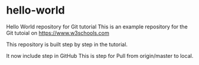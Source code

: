 # hello-world
Hello World repository for Git tutorial
This is an example repository for the Git tutoial on https://www.w3schools.com

This repository is built step by step in the tutorial. 

It now include step in GitHub
This is step for Pull from origin/master to local.
